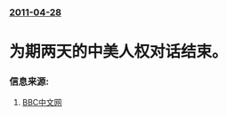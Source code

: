 ### [2011-04-28](/news/2011/04/28/index.md)

##### 
#  为期两天的中美人权对话结束。




### 信息来源:

1. [BBC中文网](http://www.bbc.co.uk/zhongwen/simp/china/2011/04/110428_us_china_dialogue_end.shtml?)
